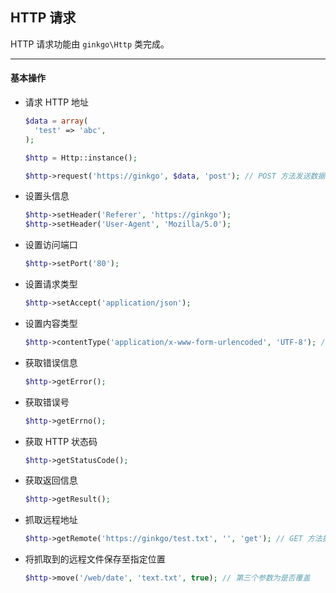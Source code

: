## HTTP 请求

HTTP 请求功能由 `ginkgo\Http` 类完成。

----------

#### 基本操作

* 请求 HTTP 地址

  ``` php
  $data = array(
    'test' => 'abc',
  );

  $http = Http::instance();

  $http->request('https://ginkgo', $data, 'post'); // POST 方法发送数据 $date
  ```

* 设置头信息

  ``` php
  $http->setHeader('Referer', 'https://ginkgo');
  $http->setHeader('User-Agent', 'Mozilla/5.0');
  ```

* 设置访问端口

  ``` php
  $http->setPort('80');
  ```

* 设置请求类型

  ``` php
  $http->setAccept('application/json');
  ```

* 设置内容类型

  ``` php
  $http->contentType('application/x-www-form-urlencoded', 'UTF-8'); // 支持设置编码
  ```

* 获取错误信息

  ``` php
  $http->getError();
  ```

* 获取错误号

  ``` php
  $http->getErrno();
  ```

* 获取 HTTP 状态码

  ``` php
  $http->getStatusCode();
  ```

* 获取返回信息

  ``` php
  $http->getResult();
  ```

* 抓取远程地址

  ``` php
  $http->getRemote('https://ginkgo/test.txt', '', 'get'); // GET 方法抓取
  ```

* 将抓取到的远程文件保存至指定位置

  ``` php
  $http->move('/web/date', 'text.txt', true); // 第三个参数为是否覆盖
  ```

